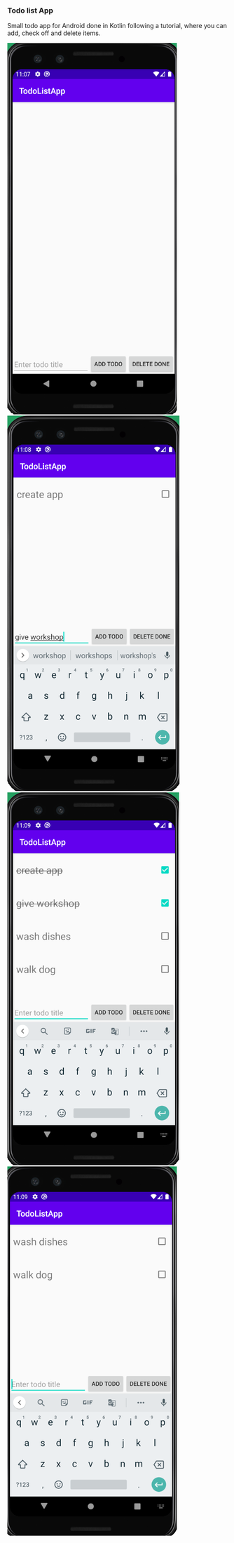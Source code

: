 ### Todo list App

<p>Small todo app for Android done in Kotlin following a tutorial, where you can add, check off and delete items.</p>


![example1](assets/ex1.png)
![example2](assets/ex2.png)
![example3](assets/ex3.png)
![example4](assets/ex4.png)

